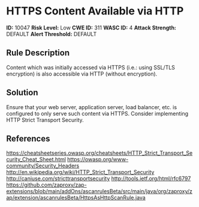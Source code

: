 
# HTTPS Content Available via HTTP

**ID:** 10047
**Risk Level:** Low
**CWE ID:** 311
**WASC ID:** 4
**Attack Strength:** DEFAULT
**Alert Threshold:** DEFAULT

## Rule Description
Content which was initially accessed via HTTPS (i.e.: using SSL/TLS encryption) is also accessible via HTTP (without encryption).

## Solution
Ensure that your web server, application server, load balancer, etc. is configured to only serve such content via HTTPS. Consider implementing HTTP Strict Transport Security.

## References
https://cheatsheetseries.owasp.org/cheatsheets/HTTP_Strict_Transport_Security_Cheat_Sheet.html
https://owasp.org/www-community/Security_Headers
http://en.wikipedia.org/wiki/HTTP_Strict_Transport_Security
http://caniuse.com/stricttransportsecurity
http://tools.ietf.org/html/rfc6797
https://github.com/zaproxy/zap-extensions/blob/main/addOns/ascanrulesBeta/src/main/java/org/zaproxy/zap/extension/ascanrulesBeta/HttpsAsHttpScanRule.java
